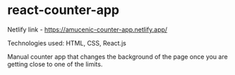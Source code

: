 # react-counter-app
Netlify link - https://amucenic-counter-app.netlify.app/

Technologies used: HTML, CSS, React.js

Manual counter app that changes the background of the page once you are getting close to one of the limits. 
